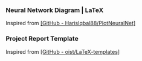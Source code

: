### Neural Network Diagram | LaTeX

Inspired from [[GitHub - HarisIqbal88/PlotNeuralNet]](https://github.com/HarisIqbal88/PlotNeuralNet)

### Project Report Template

Inspired from [[GitHub - oist/LaTeX-templates]](https://github.com/oist/LaTeX-templates)
